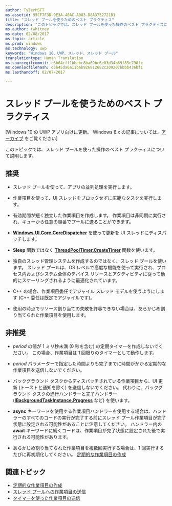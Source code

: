 ```yaml
---
author: TylerMSFT
ms.assetid: 95CF7F3D-9E3A-40AC-A083-D8A375272181
title: "スレッド プールを使うためのベスト プラクティス"
description: "このトピックでは、スレッド プールを使った操作のベスト プラクティスについて説明します。"
ms.author: twhitney
ms.date: 02/08/2017
ms.topic: article
ms.prod: windows
ms.technology: uwp
keywords: "Windows 10、UWP、スレッド、スレッド プール"
translationtype: Human Translation
ms.sourcegitcommit: c6b64cff1bbebc8ba69bc6e03d34b69f85e798fc
ms.openlocfilehash: d3b45da6a11bab926812682c209207bbbb436bf1
ms.lasthandoff: 02/07/2017

---
```

# <a name="best-practices-for-using-the-thread-pool"></a>スレッド プールを使うためのベスト プラクティス

\[Windows 10 の UWP アプリ向けに更新。 Windows 8.x の記事については、[アーカイブ](http://go.microsoft.com/fwlink/p/?linkid=619132) をご覧ください\]


このトピックでは、スレッド プールを使った操作のベスト プラクティスについて説明します。

## <a name="dos"></a>推奨


-   スレッド プールを使って、アプリの並列処理を実行します。

-   作業項目を使って、UI スレッドをブロックせずに広範なタスクを実行します。

-   有効期間が短く独立した作業項目を作成します。 作業項目は非同期に実行され、キューから任意の順番でプールに送ることができます。

-   [**Windows.UI.Core.CoreDispatcher**](https://msdn.microsoft.com/library/windows/apps/BR208211) を使って更新を UI スレッドにディスパッチします。

-   **Sleep** 関数ではなく [**ThreadPoolTimer.CreateTimer**](https://msdn.microsoft.com/library/windows/apps/Hh967921) 関数を使います。

-   独自のスレッド管理システムを作成するのではなく、スレッド プールを使います。 スレッド プールは、OS レベルで高度な機能を使って実行され、プロセス内およびシステム全体のデバイス リソースとアクティビティに従って動的にスケーリングされるように最適化されています。

-   C++ の場合、作業項目委任でアジャイル スレッド モデルを使うようにします (C++ 委任は既定でアジャイルです)。

-   使用の時点でリソース割り当ての失敗を許容できない場合は、あらかじめ割り当てられた作業項目を使用します。

## <a name="donts"></a>非推奨


-   *period* の値が 1 ミリ秒未満 (0 秒を含む) の定期タイマーを作成しないでください。 この場合、作業項目は 1 回限りのタイマーとして動作します。

-   *period* パラメーターで指定した時間よりも完了までに時間がかかる定期的な作業項目を送信しないでください。

-   バックグラウンド タスクからディスパッチされている作業項目から、UI 更新 (トーストと通知を除く) を送信しないでください。 代わりに、バックグラウンド タスクの進行ハンドラーと完了ハンドラー ([**IBackgroundTaskInstance.Progress**](https://msdn.microsoft.com/library/windows/apps/BR224800) など) を使います。

-   **async** キーワードを使用する作業項目ハンドラーを使用する場合は、ハンドラーのすべてのコードの実行が完了する前にスレッド プール作業項目が完了状態に設定される可能性があることに注意してください。 ハンドラー内の **await** キーワードに続くコードは、作業項目が完了状態に設定された後で実行される可能性があります。

-   あらかじめ割り当てられた作業項目を複数回実行する場合は、1 回実行するたびに再初期化してください。 [定期的な作業項目の作成](create-a-periodic-work-item.md)

## <a name="related-topics"></a>関連トピック


* [定期的な作業項目の作成](create-a-periodic-work-item.md)
* [スレッド プールへの作業項目の送信](submit-a-work-item-to-the-thread-pool.md)
* [タイマーを使った作業項目の送信](use-a-timer-to-submit-a-work-item.md)

